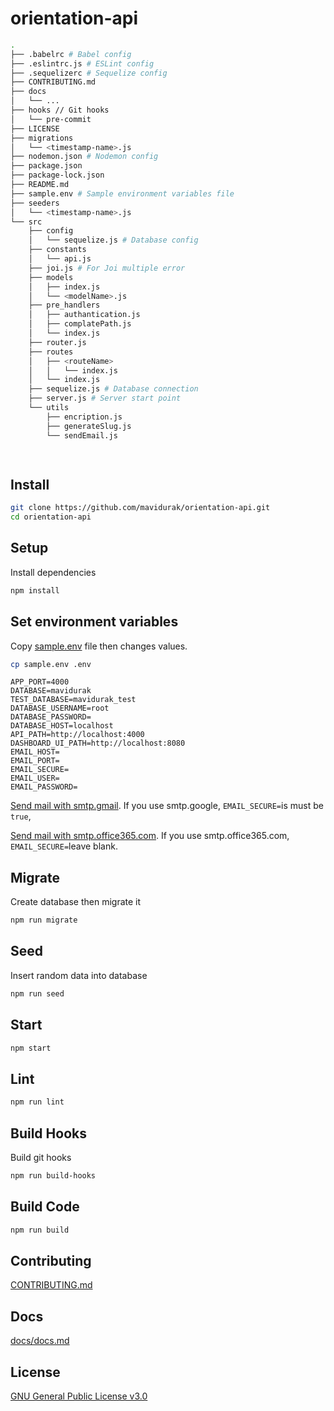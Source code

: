 # orientation-api

```bash
.
├── .babelrc # Babel config
├── .eslintrc.js # ESLint config
├── .sequelizerc # Sequelize config
├── CONTRIBUTING.md 
├── docs
│   └── ...
├── hooks // Git hooks
│   └── pre-commit
├── LICENSE
├── migrations
│   └── <timestamp-name>.js
├── nodemon.json # Nodemon config
├── package.json
├── package-lock.json
├── README.md
├── sample.env # Sample environment variables file
├── seeders
│   └── <timestamp-name>.js
└── src
    ├── config
    │   └── sequelize.js # Database config
    ├── constants
    │   └── api.js
    ├── joi.js # For Joi multiple error
    ├── models
    │   ├── index.js
    │   └── <modelName>.js
    ├── pre_handlers
    │   ├── authantication.js
    │   ├── complatePath.js
    │   └── index.js
    ├── router.js
    ├── routes
    │   ├── <routeName>
    │   │   └── index.js
    │   └── index.js
    ├── sequelize.js # Database connection
    ├── server.js # Server start point
    └── utils
        ├── encription.js
        ├── generateSlug.js
        └── sendEmail.js

        

```


## Install
```bash
git clone https://github.com/mavidurak/orientation-api.git
cd orientation-api
```
## Setup
Install dependencies
```bash
npm install
```
## Set environment variables
Copy [sample.env](./sample.env) file then changes values.
```bash
cp sample.env .env
```

```
APP_PORT=4000
DATABASE=mavidurak
TEST_DATABASE=mavidurak_test
DATABASE_USERNAME=root
DATABASE_PASSWORD=
DATABASE_HOST=localhost
API_PATH=http://localhost:4000
DASHBOARD_UI_PATH=http://localhost:8080
EMAIL_HOST=
EMAIL_PORT=
EMAIL_SECURE=
EMAIL_USER=
EMAIL_PASSWORD=
```

[Send mail with smtp.gmail](https://support.google.com/mail/answer/7126229?visit_id=637363760481005370-2213185597&hl=tr&rd=1). If you use smtp.google, ```EMAIL_SECURE=```is must be ```true```,

[Send mail with smtp.office365.com](https://support.microsoft.com/tr-tr/office/pop-imap-ve-smtp-ayarlar%C4%B1-8361e398-8af4-4e97-b147-6c6c4ac95353). If you use smtp.office365.com, ```EMAIL_SECURE=```leave blank.

## Migrate
Create database then migrate it
```bash
npm run migrate
```
## Seed
Insert random data into database
```bash
npm run seed
```
## Start
```bash
npm start
```
## Lint
```bash
npm run lint
```
## Build Hooks
Build git hooks
```bash
npm run build-hooks
```
## Build Code
```bash
npm run build
```

## Contributing
[CONTRIBUTING.md](CONTRIBUTING.md)

## Docs
[docs/docs.md](docs/docs.md)

## License
[GNU General Public License v3.0](LICENSE)
